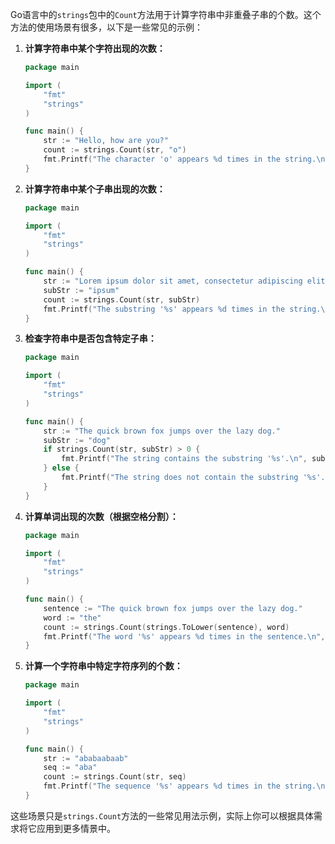Go语言中的`strings`包中的`Count`方法用于计算字符串中非重叠子串的个数。这个方法的使用场景有很多，以下是一些常见的示例：

1. **计算字符串中某个字符出现的次数：**
   ```go
   package main

   import (
       "fmt"
       "strings"
   )

   func main() {
       str := "Hello, how are you?"
       count := strings.Count(str, "o")
       fmt.Printf("The character 'o' appears %d times in the string.\n", count)
   }
   ```

2. **计算字符串中某个子串出现的次数：**
   ```go
   package main

   import (
       "fmt"
       "strings"
   )

   func main() {
       str := "Lorem ipsum dolor sit amet, consectetur adipiscing elit. Duis eget consectetur ipsum."
       subStr := "ipsum"
       count := strings.Count(str, subStr)
       fmt.Printf("The substring '%s' appears %d times in the string.\n", subStr, count)
   }
   ```

3. **检查字符串中是否包含特定子串：**
   ```go
   package main

   import (
       "fmt"
       "strings"
   )

   func main() {
       str := "The quick brown fox jumps over the lazy dog."
       subStr := "dog"
       if strings.Count(str, subStr) > 0 {
           fmt.Printf("The string contains the substring '%s'.\n", subStr)
       } else {
           fmt.Printf("The string does not contain the substring '%s'.\n", subStr)
       }
   }
   ```

4. **计算单词出现的次数（根据空格分割）：**
   ```go
   package main

   import (
       "fmt"
       "strings"
   )

   func main() {
       sentence := "The quick brown fox jumps over the lazy dog."
       word := "the"
       count := strings.Count(strings.ToLower(sentence), word)
       fmt.Printf("The word '%s' appears %d times in the sentence.\n", word, count)
   }
   ```

5. **计算一个字符串中特定字符序列的个数：**
   ```go
   package main

   import (
       "fmt"
       "strings"
   )

   func main() {
       str := "ababaabaab"
       seq := "aba"
       count := strings.Count(str, seq)
       fmt.Printf("The sequence '%s' appears %d times in the string.\n", seq, count)
   }
   ```

这些场景只是`strings.Count`方法的一些常见用法示例，实际上你可以根据具体需求将它应用到更多情景中。